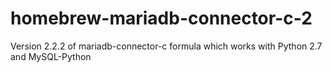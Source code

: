 # homebrew-mariadb-connector-c-2
Version 2.2.2 of mariadb-connector-c formula which works with Python 2.7 and MySQL-Python
